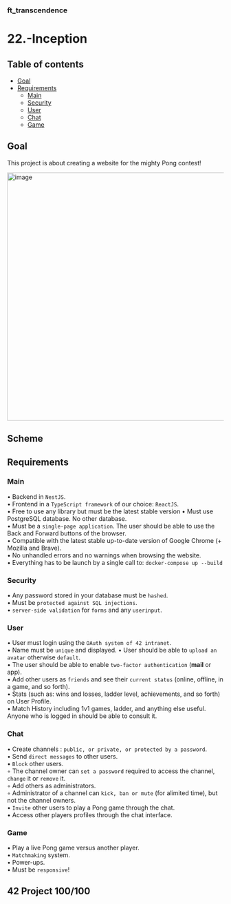 ### ft_transcendence
# 22.-Inception

## Table of contents
* [Goal](#Goal)  
* [Requirements](#Requirements)
  * [Main](#main)
  * [Security](#Security)
  * [User](#User)
  * [Chat](#Chat)
  * [Game](#Game)

## Goal
This project is about creating a website for the mighty Pong contest!

<img width="576" alt="image" src="https://github.com/Abensett/24.-Ft_transcendence/assets/85625233/f2e80048-6223-4ed2-a38c-930273e81e62">

## Scheme

## Requirements
### Main
• Backend in `NestJS`.  
• Frontend in a `TypeScript framework` of our choice: `ReactJS`.  
• Free to use any library but must be the latest stable version
• Must use PostgreSQL database. No other database.  
• Must be a `single-page application`. The user should be able to use the Back and Forward buttons of the browser.  
• Compatible with the latest stable up-to-date version of Google Chrome (+ Mozilla and Brave).  
• No unhandled errors and no warnings when browsing the website.  
• Everything has to be launch by a single call to: `docker-compose up --build`

### Security
• Any password stored in your database must be `hashed`.  
• Must be `protected against SQL injections`.  
•  `server-side validation` for `forms` and any `userinput`.  

### User
• User must login using the `OAuth system of 42 intranet`.  
• Name must be `unique` and displayed. 
• User should be able to `upload an avatar` otherwise `default`.  
• The user should be able to enable `two-factor authentication` (**mail** or app).  
• Add other users as `friends` and see their `current status` (online, offline, in a game, and so forth).   
• Stats (such as: wins and losses, ladder level, achievements, and so forth) on User Profile.  
• Match History including 1v1 games, ladder, and anything else useful. Anyone who is logged in should be able to consult it.  

### Chat 
• Create channels : `public, or private, or protected by a password`.  
• Send `direct messages` to other users.  
• `Block` other users.  
◦ The channel owner can `set a password` required to access the channel, `change`
it or `remove` it.  
◦ Add others as administrators.  
◦ Administrator of a channel can `kick, ban or mute` (for alimited time), but not the channel owners.  
• `Invite` other users to play a Pong game through the chat.  
• Access other players profiles through the chat interface.  

### Game
• Play a live Pong game versus another player.  
• `Matchmaking` system.  
• Power-ups.  
• Must be `responsive`!  
 

## 42 Project 100/100
